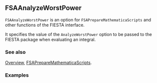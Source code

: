 ```mathematica
 
```

## FSAAnalyzeWorstPower

`FSAAnalyzeWorstPower` is an option for `FSAPrepareMathematicaScripts` and other functions of the FIESTA interface.

It specifies the value of the `AnalyzeWorstPower` option to be passed to the FIESTA package when evaluating an integral.

### See also

[Overview](Extra/FeynHelpers.md), [FSAPrepareMathematicaScripts](FSAPrepareMathematicaScripts.md).

### Examples